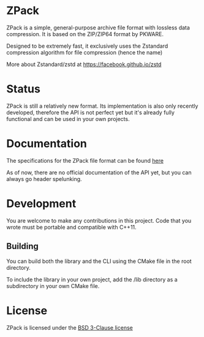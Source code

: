 # ZPack
ZPack is a simple, general-purpose archive file format with lossless data compression. It is based on the ZIP/ZIP64 format by PKWARE.

Designed to be extremely fast, it exclusively uses the Zstandard compression algorithm for file compression (hence the name)

More about Zstandard/zstd at https://facebook.github.io/zstd
# Status
ZPack is still a relatively new format. Its implementation is also only recently developed, therefore the API is not perfect yet but it's already fully functional and can be used in your own projects.
# Documentation
The specifications for the ZPack file format can be found [here](docs/specs.txt)

As of now, there are no official documentation of the API yet, but you can always go header spelunking.
# Development
You are welcome to make any contributions in this project. Code that you wrote must be portable and compatible with C++11.
## Building
You can build both the library and the CLI using the CMake file in the root directory.

To include the library in your own project, add the /lib directory as a subdirectory in your own CMake file.
# License
ZPack is licensed under the [BSD 3-Clause license](LICENSE)